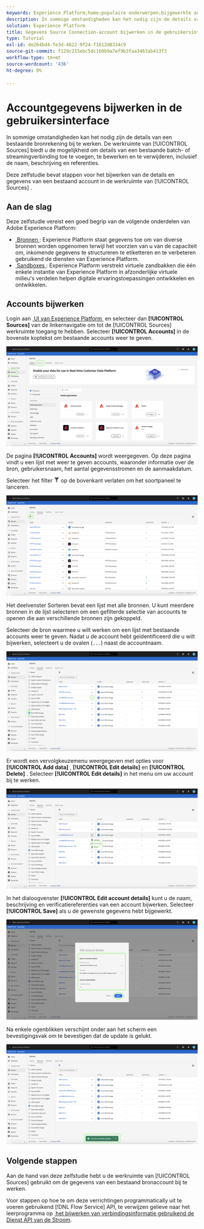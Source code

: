 ```yaml
---
keywords: Experience Platform;home;populaire onderwerpen;bijgewerkte accounts
description: In sommige omstandigheden kan het nodig zijn de details van een bestaande bronrekening bij te werken. De werkruimte Bronnen biedt u de mogelijkheid om details van een bestaande batch- of streamingverbinding toe te voegen, te bewerken en te verwijderen, inclusief de naam, beschrijving en referenties.
solution: Experience Platform
title: Gegevens Source Connection-account bijwerken in de gebruikersinterface
type: Tutorial
exl-id: de264bd4-fe3d-4622-9f24-f1612d8334c9
source-git-commit: f129c215ebc5dc169b9a7ef9b3faa3463ab413f3
workflow-type: tm+mt
source-wordcount: '436'
ht-degree: 0%

---
```


# Accountgegevens bijwerken in de gebruikersinterface

In sommige omstandigheden kan het nodig zijn de details van een bestaande bronrekening bij te werken. De werkruimte van [!UICONTROL Sources] biedt u de mogelijkheid om details van een bestaande batch- of streamingverbinding toe te voegen, te bewerken en te verwijderen, inclusief de naam, beschrijving en referenties.

Deze zelfstudie bevat stappen voor het bijwerken van de details en gegevens van een bestaand account in de werkruimte van [!UICONTROL Sources] .

## Aan de slag

Deze zelfstudie vereist een goed begrip van de volgende onderdelen van Adobe Experience Platform:

- [&#x200B; Bronnen &#x200B;](../../home.md): Experience Platform staat gegevens toe om van diverse bronnen worden opgenomen terwijl het voorzien van u van de capaciteit om, inkomende gegevens te structureren te etiketteren en te verbeteren gebruikend de diensten van Experience Platform.
- [&#x200B; Sandboxes &#x200B;](../../../sandboxes/home.md): Experience Platform verstrekt virtuele zandbakken die één enkele instantie van Experience Platform in afzonderlijke virtuele milieu&#39;s verdelen helpen digitale ervaringstoepassingen ontwikkelen en ontwikkelen.

## Accounts bijwerken

Login aan [&#x200B; UI van Experience Platform &#x200B;](https://platform.adobe.com) en selecteer dan **[!UICONTROL Sources]** van de linkernavigatie om tot de [!UICONTROL Sources] werkruimte toegang te hebben. Selecteer **[!UICONTROL Accounts]** in de bovenste koptekst om bestaande accounts weer te geven.

![&#x200B; catalogus &#x200B;](../../images/tutorials/update/catalog.png)

De pagina **[!UICONTROL Accounts]** wordt weergegeven. Op deze pagina vindt u een lijst met weer te geven accounts, waaronder informatie over de bron, gebruikersnaam, het aantal gegevensstromen en de aanmaakdatum.

Selecteer het filter ![&#x200B; filter &#x200B;](/help/images/icons/filter.png) op de bovenkant verlaten om het soortpaneel te lanceren.

![&#x200B; rekeningen-lijst &#x200B;](../../images/tutorials/update/accounts-list.png)

Het deelvenster Sorteren bevat een lijst met alle bronnen. U kunt meerdere bronnen in de lijst selecteren om een gefilterde selectie van accounts te openen die aan verschillende bronnen zijn gekoppeld.

Selecteer de bron waarmee u wilt werken om een lijst met bestaande accounts weer te geven. Nadat u de account hebt geïdentificeerd die u wilt bijwerken, selecteert u de ovalen (`...`) naast de accountnaam.

![&#x200B; rekeningen-soort &#x200B;](../../images/tutorials/update/accounts-sort.png)

Er wordt een vervolgkeuzemenu weergegeven met opties voor **[!UICONTROL Add data]** , **[!UICONTROL Edit details]** en **[!UICONTROL Delete]** . Selecteer **[!UICONTROL Edit details]** in het menu om uw account bij te werken.

![&#x200B; update &#x200B;](../../images/tutorials/update/update.png)

In het dialoogvenster **[!UICONTROL Edit account details]** kunt u de naam, beschrijving en verificatiereferenties van een account bijwerken. Selecteer **[!UICONTROL Save]** als u de gewenste gegevens hebt bijgewerkt.

![&#x200B; geef-rekening-details uit &#x200B;](../../images/tutorials/update/edit-account-details.png)

Na enkele ogenblikken verschijnt onder aan het scherm een bevestigingsvak om te bevestigen dat de update is gelukt.

![&#x200B; update-bevestigde &#x200B;](../../images/tutorials/update/update-confirmed.png)

## Volgende stappen

Aan de hand van deze zelfstudie hebt u de werkruimte van [!UICONTROL Sources] gebruikt om de gegevens van een bestaand bronaccount bij te werken.

Voor stappen op hoe te om deze verrichtingen programmatically uit te voeren gebruikend [!DNL Flow Service] API, te verwijzen gelieve naar het leerprogramma op [&#x200B; het bijwerken van verbindingsinformatie gebruikend de Dienst API van de Stroom &#x200B;](../../tutorials/api/update.md).
